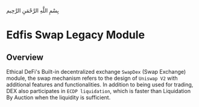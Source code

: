 بِسْمِ اللَّهِ الرَّحْمَنِ الرَّحِيم

# Edfis Swap Legacy Module

## Overview

Ethical DeFi's Built-in decentralized exchange `SwapDex` (Swap Exchange) module, the swap mechanism refers to the design of `Uniswap V2` with additional features and functionalities. In addition to being used for trading, DEX also participates in `ECDP liquidation`, which is faster than Liquidation By Auction when the liquidity is sufficient.
